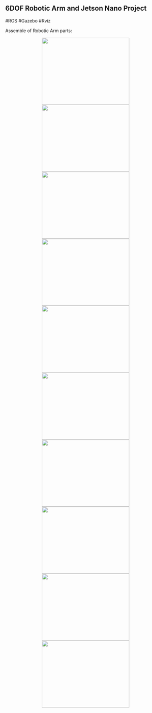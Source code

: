 ## 6DOF Robotic Arm and Jetson Nano Project
 #ROS #Gazebo #Rviz

Assemble of Robotic Arm parts:

<p align="center" >
  <img width="275" height="210" src="https://github.com/ahmadkh1995/My_Robotic/blob/master/Photos/Assembly/1.jpg">
  <img width="275" height="210" src="https://github.com/ahmadkh1995/My_Robotic/blob/master/Photos/Assembly/2.jpg">
  <img width="275" height="210" src="https://github.com/ahmadkh1995/My_Robotic/blob/master/Photos/Assembly/3.jpg">
  <img width="275" height="210" src="https://github.com/ahmadkh1995/My_Robotic/blob/master/Photos/Assembly/4.jpg">
  <img width="275" height="210" src="https://github.com/ahmadkh1995/My_Robotic/blob/master/Photos/Assembly/5.jpg">
  <img width="275" height="210" src="https://github.com/ahmadkh1995/My_Robotic/blob/master/Photos/Assembly/6.jpg">
  <img width="275" height="210" src="https://github.com/ahmadkh1995/My_Robotic/blob/master/Photos/Assembly/7.jpg">
  <img width="275" height="210" src="https://github.com/ahmadkh1995/My_Robotic/blob/master/Photos/Assembly/8.jpg">
  <img width="275" height="210" src="https://github.com/ahmadkh1995/My_Robotic/blob/master/Photos/Assembly/9.jpg">
  <img width="275" height="210" src="https://github.com/ahmadkh1995/My_Robotic/blob/master/Photos/Assembly/10.jpg">
 
</p>
